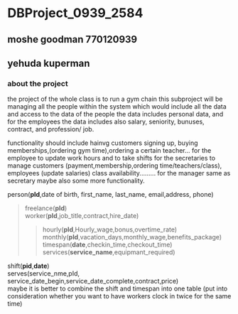 # DBProject_0939_2584
## moshe goodman 770120939  
## yehuda kuperman

### about the project


the project of the whole class is to run a gym chain
this subproject will be managing all the people within the system which would include all the data and access to the data of the people
the data includes personal data, and for the employees the data includes also salary, seniority, bunuses, contract, and profession/ job.

functionality should include hainvg customers signing up, buying memberships,(ordering gym time),ordering a certain teacher...
for the employee to update work hours and to take shifts
for the secretaries to manage customers (payment,membership,ordering time/teachers/class), employees (update salaries)
  class availability.........
for the manager same as secretary maybe also some more functionality.



person(**pId**,date of birth, first_name, last_name, email,address, phone)  
>freelance(**pId**)  
>worker(**pId**,job_title,contract,hire_date)  
>>hourly(**pId**,Hourly_wage,bonus,overtime_rate)  
>>monthly(**pId**,vacation_days,monthly_wage,benefits_package)  
timespan(**date**,checkin_time,checkout_time)  
services(**service_name**,equipmant_required)

shift(**pid**,**date**)  
serves(service_nme,pId, service_date_begin,service_date_complete,contract,price)  
maybe it is better to combine the shift and timespan into one table (put into consideration whether you want to have workers clock in twice for the same time)  
